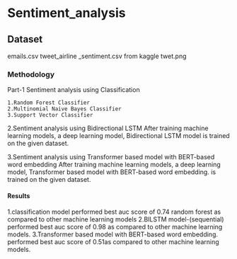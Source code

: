 # Sentiment_analysis

## Dataset
emails.csv
tweet_airline _sentiment.csv from kaggle
twet.png 

### Methodology
Part-1
Sentiment analysis using Classification 

    1.Random Forest Classifier
    2.Multinomial Naive Bayes Classifier
    3.Support Vector Classifier
    
2.Sentiment analysis using Bidirectional LSTM 
After training machine learning models, a deep learning model, Bidirectional LSTM model is trained on the given dataset.

3.Sentiment analysis using Transformer based model with BERT-based word embedding
After training machine learning models, a deep learning model, Transformer based model with BERT-based word embedding. is trained on the given dataset.

#### Results
1.classification model  performed best  auc score of 0.74 random forest as compared to other machine learning models
2.BILSTM model-(sequential) performed best  auc score of 0.98 as compared to other machine learning models.
3.Transformer based model with BERT-based word embedding. performed best  auc score of 0.51as compared to other machine learning models.


